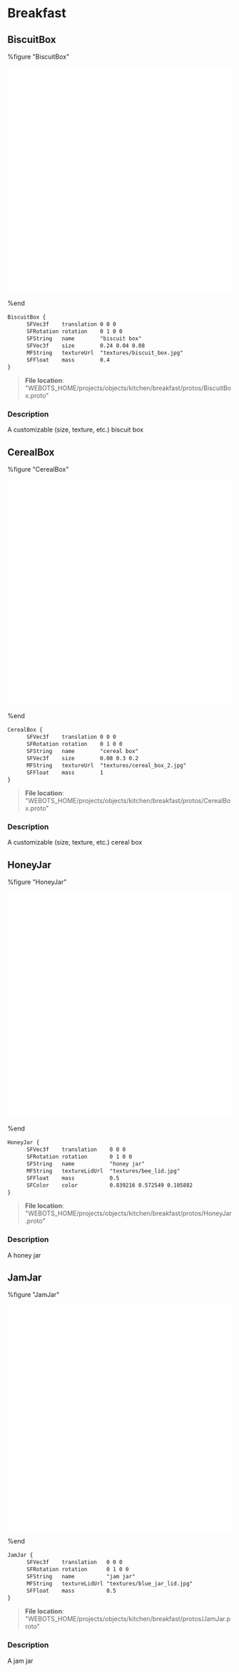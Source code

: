 # Breakfast

## BiscuitBox

%figure "BiscuitBox"

![BiscuitBox-image](images/objects/breakfast/BiscuitBox/model.png)

%end

```
BiscuitBox {
      SFVec3f    translation 0 0 0
      SFRotation rotation    0 1 0 0
      SFString   name        "biscuit box"
      SFVec3f    size        0.24 0.04 0.08
      MFString   textureUrl  "textures/biscuit_box.jpg"
      SFFloat    mass        0.4
}
```

> **File location**: "WEBOTS\_HOME/projects/objects/kitchen/breakfast/protos/BiscuitBox.proto"

### Description

A customizable (size, texture, etc.) biscuit box

## CerealBox

%figure "CerealBox"

![CerealBox-image](images/objects/breakfast/CerealBox/model.png)

%end

```
CerealBox {
      SFVec3f    translation 0 0 0
      SFRotation rotation    0 1 0 0
      SFString   name        "cereal box"
      SFVec3f    size        0.08 0.3 0.2
      MFString   textureUrl  "textures/cereal_box_2.jpg"
      SFFloat    mass        1
}
```

> **File location**: "WEBOTS\_HOME/projects/objects/kitchen/breakfast/protos/CerealBox.proto"

### Description

A customizable (size, texture, etc.) cereal box

## HoneyJar

%figure "HoneyJar"

![HoneyJar-image](images/objects/breakfast/HoneyJar/model.png)

%end

```
HoneyJar {
      SFVec3f    translation    0 0 0
      SFRotation rotation       0 1 0 0
      SFString   name           "honey jar"
      MFString   textureLidUrl  "textures/bee_lid.jpg"
      SFFloat    mass           0.5
      SFColor    color          0.839216 0.572549 0.105882
}
```

> **File location**: "WEBOTS\_HOME/projects/objects/kitchen/breakfast/protos/HoneyJar.proto"

### Description

A honey jar

## JamJar

%figure "JamJar"

![JamJar-image](images/objects/breakfast/JamJar/model.png)

%end

```
JamJar {
      SFVec3f    translation   0 0 0
      SFRotation rotation      0 1 0 0
      SFString   name          "jam jar"
      MFString   textureLidUrl "textures/blue_jar_lid.jpg"
      SFFloat    mass          0.5
}
```

> **File location**: "WEBOTS\_HOME/projects/objects/kitchen/breakfast/protos/JamJar.proto"

### Description

A jam jar

